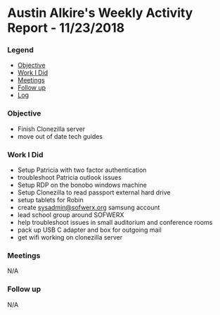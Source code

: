 # Austin Alkire's Weekly Activity Report - 11/23/2018
### Legend
 - [Objective](#objective)
 - [Work I Did](#work-i-did)
 - [Meetings](#meetings)
 - [Follow up](#follow-up)
 - [Log](#log)

### Objective
- Finish Clonezilla server
- move out of date tech guides


### Work I Did
- Setup Patricia with two factor authentication
- troubleshoot Patricia outlook issues
- Setup RDP on the bonobo windows machine
- Setup Clonezilla to read passport external hard drive
- setup tablets for Robin
- create sysadmin@sofwerx.org samsung account
- lead school group around SOFWERX
- help troubleshoot issues in small auditorium and conference rooms
- pack up USB C adapter and box for outgoing mail
- get wifi working on clonezilla server


### Meetings
N/A
### Follow up
N/A
